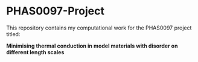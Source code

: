 # PHAS0097-Project
This repository contains my computational work for the PHAS0097 project titled:

**Minimising thermal conduction in model materials with disorder on different length scales**
